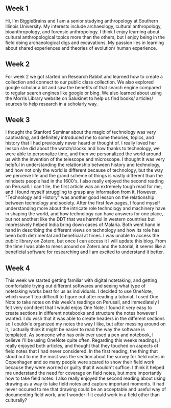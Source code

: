## Week 1 
  Hi, I'm BiggieBrains and I am a senior studying anthropology at Southern Illinois University. My interests include archaeology, cultural anthropology, bioanthropology, and forensic anthropology. I think I enjoy learning about cultural anthropological topics more than the others, but I enjoy being in the field doing archaeological digs and excavations. My passion lies in learning about shared experiences and theories of evolution/ human experience. 
## Week 2
  For week 2 we got started on Research Rabbit and learned how to create a collection and connect to our public class collection. We also explored google scholar a bit and saw the benefits of that search engine compared to regular search engines like google or bing. We also learned about using the Morris Library website on Salukinet to help us find books/ articles/ sources to help research in a scholarly way. 
## Week 3 
  I thought the Stanford Seminar about the magic of technology was very captivating, and definitely introduced me to some theories, topics, and history that I had previously never heard or thought of. I really loved her lesson she did about the watch/clocks and how thanks to technology, we were able to personalize time, and then we personalized the world around us with the invention of the telescope and microscope. I thought it was very helpful in understanding the relationship between history and technology, and how not only the world is different because of technology, but the way we perceive life and the grand scheme of things is vastly different than the mindsets people had in the 1600's. I also really enjoyed the second reading on Perusall. I can't lie, the first article was an extremely tough read for me, and I found myself struggling to grasp any information from it. However, "Technology and History" was another good lesson on the relationship between technology and society. After the first few pages, I found myself understanding more about the intricate role technology and machinery have in shaping the world, and how technology can have answers for one place, but not another: like the DDT that was harmful in western countries but impressively helped India bring down cases of Malaria. Both went hand in hand in describing the different views on technology and how its role has been both detrimental and beneficial at times. I was unable to access the public library on Zotero, but once I can access it I will update this blog. From the time I was able to mess around on Zotero and the tutorial, it seems like a beneficial software for researching and I am excited to understand it better. 
## Week 4
  This week we started getting familiar with digital notetaking, and getting comfortable trying out different softwares and seeing what type of notetaking works best for us as individuals. I decided to use OneNote, which wasn't too difficult to figure out after reading a tutorial. I used One Note to take notes on this week's readings on Perusall, and immediately I felt very confident that I would enjoy One Note. I found it very easy to create sections in different notebooks and structure the notes however I wanted. I do wish that it was able to create headers in the different sections so I couldv'e organized my notes the way I like, but after messing around on it, I actually think it might be easier to read the way the software is templated. As someone who has only ever used a pen and notebook, I believe I'll be using OneNote quite often. Regarding this weeks readings, I really enjoyed both articles, and thought that they touched on aspects of field notes that I had never considered. In the first reading, the thing that stood out to me the most was the section about the survey for field notes in Copenhagen and so many people were scared to show their field work because they were worried or guilty that it wouldn't suffice. I think it helped me understand the need for coverage on field notes, but more importantly how to take field notes. I also really enjoyed the second reading about using drawing as a way to take field notes and capture important moments. It had never occured to me that drawing could be an acceptable and useful way of documenting field work, and I wonder if it could work in a field other than culturally?
